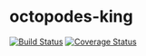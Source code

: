 # octopodes-king

[![Build Status](https://travis-ci.org/ak64th/octopodes-king.svg?branch=master)](https://travis-ci.org/ak64th/octopodes-king)
[![Coverage Status](https://coveralls.io/repos/github/ak64th/octopodes-king/badge.svg?branch=master)](https://coveralls.io/github/ak64th/octopodes-king?branch=master)
